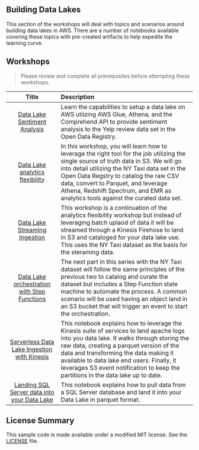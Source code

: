## Building Data Lakes

This section of the workshops will deal with topics and scenarios around building data lakes in AWS. There are a number of notebooks available covering these topics with pre-created artifacts to help expedite the learning curve.

## Workshops

> Please review and complete all prerequisites before attempting these workshops.

Title               | Description
:---: | :---
[Data Lake Sentiment Analysis](./building_data_lakes.ipynb)                           | Learn the capabilities to setup a data lake on AWS utiizing AWS Glue, Athena, and the Comprehend API to provide sentiment analysis to the Yelp review data set in the Open Data Registry. 
[Data Lake analytics flexibility](./ny-taxi-right-tool.ipynb) | In this workshop, you will learn how to leverage the right tool for the job utilizing the single source of truth data in S3. We will go into detail utilizing the NY Taxi data set in the Open Data Regstry to catalog the raw CSV data, convert to Parquet, and leverage Athena, Redshift Spectrum, and EMR as analytics tools against the curated data set.
[Data Lake Streaming Ingestion](./ny-taxi-streaming.ipynb) | This workshop is a continuation of the analytics flexibility workshop but instead of leveraging batch uplaod of data it will be streamed through a Kinesis Firehose to land in S3 and cataloged for your data lake use. This uses the NY Taxi dataset as the basis for the steraming data.
[Data Lake orchestration with Step Functions](./ny-taxi-orchestration.ipynb) | The next part in this series with the NY Taxi dataset will follow the same principles of the previous two to catalog and curate the dataset but includes a Step Function state machine to automate the process. A common scenario will be used having an object land in an S3 bucket that will trigger an event to start the orchestration.
[Serverless Data Lake Ingestion with Kinesis](./kinesis-swiss-army-knife.ipynb) | This notebook explains how to leverage the Kinesis suite of services to land apache logs into you data lake. It walks through storing the raw data, creating a parquet version of the data and transforming the data making it available to data lake end users. Finally, it leverages S3 event notification to keep the partitions in the data lake up to date.
[Landing SQL Server data into your Data Lake](./data_lake_sql_server_source.ipynb) | This notebook explains how to pull data from a SQL Server database and land it into your Data Lake in parquet format. 


## License Summary

This sample code is made available under a modified MIT license. See the [LICENSE](LICENSE) file.
